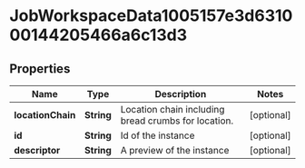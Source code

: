 

# JobWorkspaceData1005157e3d631000144205466a6c13d3


## Properties

| Name | Type | Description | Notes |
|------------ | ------------- | ------------- | -------------|
|**locationChain** | **String** | Location chain including bread crumbs for location. |  [optional] |
|**id** | **String** | Id of the instance |  [optional] |
|**descriptor** | **String** | A preview of the instance |  [optional] |



